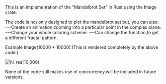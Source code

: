 This is an implementation of the "Mandelbrot Set" in Rust using the Image crate.

The code is not only designed to plot the mandelbrot set but, you can also:
       ---Create an animation zooming into a particular point in the complex plane.
       ---Change your whole coloring scheme.
       ---Can change the function,to get a different fractal pattern.




Example Image(10000 * 10000):(This is rendered completely by the above code.)


![hi_res(10,000)](https://user-images.githubusercontent.com/112687561/229808834-0c7156d5-a6a5-43fd-b0eb-7638c395c138.png)



None of the code still makes use of concurrency,will be included in future versions. 
